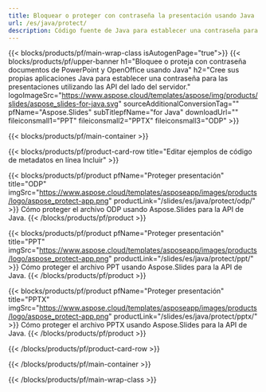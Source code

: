 ```yaml
---
title: Bloquear o proteger con contraseña la presentación usando Java
url: /es/java/protect/
description: Código fuente de Java para establecer una contraseña para bloquear la presentación
---
```


{{< blocks/products/pf/main-wrap-class isAutogenPage="true">}}
{{< blocks/products/pf/upper-banner h1="Bloquee o proteja con contraseña documentos de PowerPoint y OpenOffice usando Java" h2="Cree sus propias aplicaciones Java para establecer una contraseña para las presentaciones utilizando las API del lado del servidor." logoImageSrc="https://www.aspose.cloud/templates/aspose/img/products/slides/aspose_slides-for-java.svg" sourceAdditionalConversionTag="" pfName="Aspose.Slides" subTitlepfName="for Java" downloadUrl="" fileiconsmall1="PPT" fileiconsmall2="PPTX" fileiconsmall3="ODP" >}}

{{< blocks/products/pf/main-container >}}

{{< blocks/products/pf/product-card-row title="Editar ejemplos de código de metadatos en línea Incluir" >}}

{{< blocks/products/pf/product pfName="Proteger presentación" title="ODP" imgSrc="https://www.aspose.cloud/templates/asposeapp/images/products/logo/aspose_protect-app.png" productLink="/slides/es/java/protect/odp/" >}}
Cómo proteger el archivo ODP usando Aspose.Slides para la API de Java.
{{< /blocks/products/pf/product >}}

{{< blocks/products/pf/product pfName="Proteger presentación" title="PPT" imgSrc="https://www.aspose.cloud/templates/asposeapp/images/products/logo/aspose_protect-app.png" productLink="/slides/es/java/protect/ppt/" >}}
Cómo proteger el archivo PPT usando Aspose.Slides para la API de Java.
{{< /blocks/products/pf/product >}}

{{< blocks/products/pf/product pfName="Proteger presentación" title="PPTX" imgSrc="https://www.aspose.cloud/templates/asposeapp/images/products/logo/aspose_protect-app.png" productLink="/slides/es/java/protect/pptx/" >}}
Cómo proteger el archivo PPTX usando Aspose.Slides para la API de Java.
{{< /blocks/products/pf/product >}}



{{< /blocks/products/pf/product-card-row >}}

{{< /blocks/products/pf/main-container >}}
    
{{< /blocks/products/pf/main-wrap-class >}}